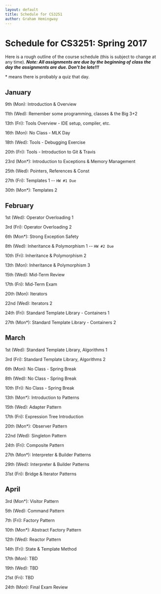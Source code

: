 ```yaml
---
layout: default
title: Schedule for CS3251
author: Graham Hemingway
---
```


# Schedule for CS3251: Spring 2017


Here is a rough outline of the course schedule (this is subject to change at any time).  ***Note: All assignments are due by the beginning of class the day the assignments are due.  Don't be late!!!***

\* means there is probably a quiz that day.

## January

9th (Mon): Introduction & Overview

11th (Wed): Remember some programming, classes & the Big 3+2

13th (Fri): Tools Overview - IDE setup, compiler, etc.

16th (Mon): No Class - MLK Day

18th (Wed): Tools - Debugging Exercise

20th (Fri): Tools - Introduction to Git & Travis

23rd (Mon\*): Introduction to Exceptions & Memory Management

25th (Wed): Pointers, References & Const

27th (Fri): Templates 1 -- `HW #1 Due`

30th (Mon\*): Templates 2

## February

1st (Wed): Operator Overloading 1

3rd (Fri): Operator Overloading 2

6th (Mon\*): Strong Exception Safety

8th (Wed): Inheritance & Polymorphism 1 -- `HW #2 Due`

10th (Fri): Inheritance & Polymorphism 2

13th (Mon): Inheritance & Polymorphism 3

15th (Wed): Mid-Term Review

17th (Fri): Mid-Term Exam

20th (Mon): Iterators 

22nd (Wed): Iterators 2

24th (Fri): Standard Template Library - Containers 1

27th (Mon\*): Standard Template Library - Containers 2

## March

1st (Wed): Standard Template Library, Algorithms 1

3rd (Fri): Standard Template Library, Algorithms 2

6th (Mon): No Class - Spring Break

8th (Wed): No Class - Spring Break

10th (Fri): No Class - Spring Break

13th (Mon\*): Introduction to Patterns

15th (Wed): Adapter Pattern

17th (Fri): Expression Tree Introduction

20th (Mon\*): Observer Pattern

22nd (Wed): Singleton Pattern

24th (Fri): Composite Pattern

27th (Mon\*): Interpreter & Builder Patterns

29th (Wed): Interpreter & Builder Patterns

31st (Fri): Bridge & Iterator Patterns

## April

3rd (Mon\*): Visitor Pattern

5th (Wed): Command Pattern

7th (Fri): Factory Pattern

10th (Mon\*): Abstract Factory Pattern

12th (Wed): Reactor Pattern

14th (Fri):  State & Template Method

17th (Mon): TBD

19th (Wed): TBD

21st (Fri): TBD

24th (Mon): Final Exam Review
